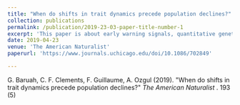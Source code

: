 ```yaml
---
title: "When do shifts in trait dynamics precede population declines?"
collection: publications
permalink: /publication/2019-23-03-paper-title-number-1
excerpt: 'This paper is about early warning signals, quantitative genetics, population declines, eco-evolutionary processes.'
date: 2019-04-23
venue: 'The American Naturalist'
paperurl: 'https://www.journals.uchicago.edu/doi/10.1086/702849'

---
```


G. Baruah, C. F. Clements, F. Guillaume, A. Ozgul (2019). "When do shifts in trait dynamics precede population declines?" <i>The American Naturalist </i></i>. 193 (5)
